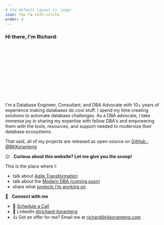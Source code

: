 ```yaml
---
# the default layout is 'page'
icon: fas fa-info-circle
order: 4
---
```


### Hi there, I'm Richard<a href="https://rkkoranteng.com/" target="blank"><img src="https://media.giphy.com/media/hvRJCLFzcasrR4ia7z/giphy.gif" width="5%"></a>

I'm a Database Engineer, Consultant, and DBA Advocate with 10+ years of experience making databases do cool stuff. I spend my time creating solutions to automate database challenges. As a DBA advocate, I take immense joy in sharing my expertise with fellow DBA's and empowering them with the tools, resources, and support needed to modernize their database ecosystems. 

That said, all of my projects are released as open-source on [GitHub : @RKKoranteng](https://github.com/RKKoranteng)
<br />

😕 &nbsp; **Curious about this website? Let me give you the scoop!**

This is the place where I:

* talk about [Agile Transformation](https://rkkoranteng.com/categories/agile-transformation/)
* talk about the [Modern DBA (coming soon)](#)
* share what [projects I'm working on](https://github.com/users/RKKoranteng/projects/23) 

🔗 &nbsp; **Connect with me**
* 📆 <a href="https://calendar.google.com/calendar/u/0/appointments/schedules/AcZssZ2BMW_ebBrDPEnl5n3oiZziXvGFj0LRBzxEQZTsjCmE_M-OWgymxc6LqCIRmCe96LgKfmeK87OT" target="blank">Schedule a Call</a>
* 📘 LinkedIn <a href="https://www.linkedin.com/in/richard-koranteng" target="blank">@richard-koranteng</a>
* 👍 Got an offer for me? Email me at [richard@rkkoranteng.com](mailto:richard@rkkoranteng.com)
